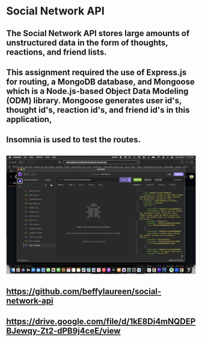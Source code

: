 # Social Network API

## The Social Network API stores large amounts of unstructured data in the form of thoughts, reactions, and friend lists.  

## This assignment required the use of Express.js for routing, a MongoDB database, and Mongoose which is a Node.js-based Object Data Modeling (ODM) library.  Mongoose generates user id's, thought id's, reaction id's, and friend id's in this application,  

## Insomnia is used to test the routes.



## <img src="./public/assets/Screenshot 2023-08-31 at 11.47.22 PM.png" alt = "Screenshot of Insomnia" />

## https://github.com/beffylaureen/social-network-api
## https://drive.google.com/file/d/1kE8Di4mNQDEPBJewqy-Zt2-dPB9j4ceE/view